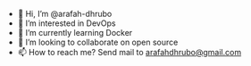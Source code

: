 - 👋 Hi, I’m @arafah-dhrubo
- 👀 I’m interested in DevOps
- 🌱 I’m currently learning Docker
- 💞️ I’m looking to collaborate on open source
- 📫 How to reach me? Send mail to arafahdhrubo@gmail.com

<!---
arafah-dhrubo/arafah-dhrubo is a ✨ special ✨ repository because its `README.md` (this file) appears on your GitHub profile.
You can click the Preview link to take a look at your changes.
--->
